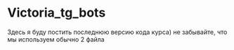 # Victoria_tg_bots

Здесь я буду постить последнюю версию кода курса)
не забывайте, что мы используем обычно 2 файла

